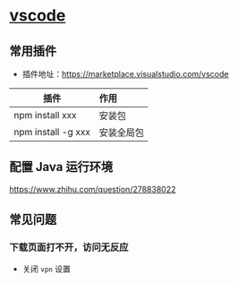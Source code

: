 # [vscode](https://code.visualstudio.com/)

## 常用插件
- 插件地址：https://marketplace.visualstudio.com/vscode

| 插件        |      作用      |
| ------------- | :----------- |
| npm install xxx      | 安装包 |
| npm install -g xxx      | 安装全局包 |

## 配置 Java 运行环境
https://www.zhihu.com/question/278838022

## 常见问题
### 下载页面打不开，访问无反应
- 关闭 `vpn` 设置